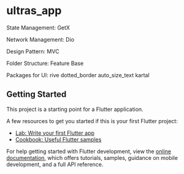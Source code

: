 # ultras_app

State Management: GetX 

Network Management: Dio

Design Pattern: MVC

Folder Structure: Feature Base

Packages for UI:
  rive
  dotted_border
  auto_size_text
  kartal

## Getting Started

This project is a starting point for a Flutter application.

A few resources to get you started if this is your first Flutter project:

- [Lab: Write your first Flutter app](https://docs.flutter.dev/get-started/codelab)
- [Cookbook: Useful Flutter samples](https://docs.flutter.dev/cookbook)

For help getting started with Flutter development, view the
[online documentation](https://docs.flutter.dev/), which offers tutorials,
samples, guidance on mobile development, and a full API reference.

